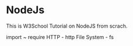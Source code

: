 # NodeJs

This is W3School Tutorial on NodeJS from scrach. 


import ~ require
  HTTP          - http
  File System   - fs
  
